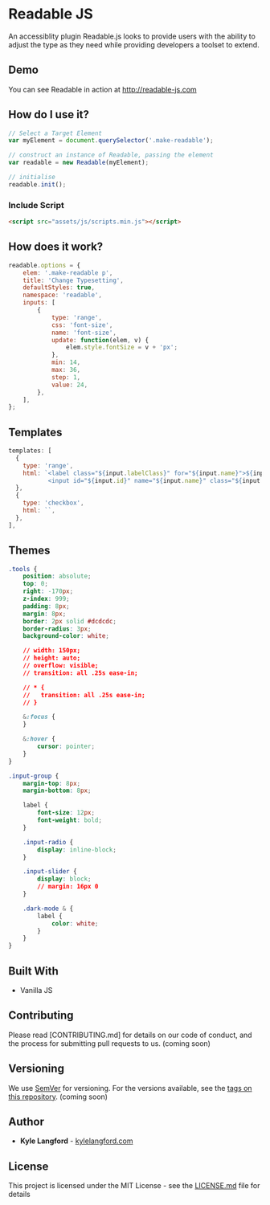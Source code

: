 # Readable JS

An accessiblity plugin Readable.js looks to provide users with the ability to adjust the type as they need while providing developers a toolset to extend.

## Demo

You can see Readable in action at http://readable-js.com

## How do I use it?

```javascript
// Select a Target Element
var myElement = document.querySelector('.make-readable');

// construct an instance of Readable, passing the element
var readable = new Readable(myElement);

// initialise
readable.init();
```

### Include Script

```html
<script src="assets/js/scripts.min.js"></script>
```

## How does it work?

```javascript
readable.options = {
	elem: '.make-readable p',
	title: 'Change Typesetting',
	defaultStyles: true,
	namespace: 'readable',
	inputs: [
		{
			type: 'range',
			css: 'font-size',
			name: 'font-size',
			update: function(elem, v) {
				elem.style.fontSize = v + 'px';
			},
			min: 14,
			max: 36,
			step: 1,
			value: 24,
		},
	],
};
```

## Templates

```javascript
templates: [
  {
    type: 'range',
    html: `<label class="${input.labelClass}" for="${input.name}">${input.label} <span>${input.value}</span></label>
           <input id="${input.id}" name="${input.name}" class="${input.class}" type="range"  min="${input.min}" max="${input.max}" step="${input.step}" />`,
  },
  {
    type: 'checkbox',
    html: ``,
  },
],
```

## Themes

```css
.tools {
	position: absolute;
	top: 0;
	right: -170px;
	z-index: 999;
	padding: 8px;
	margin: 8px;
	border: 2px solid #dcdcdc;
	border-radius: 3px;
	background-color: white;

	// width: 150px;
	// height: auto;
	// overflow: visible;
	// transition: all .25s ease-in;

	// * {
	//   transition: all .25s ease-in;
	// }

	&:focus {
	}

	&:hover {
		cursor: pointer;
	}
}

.input-group {
	margin-top: 8px;
	margin-bottom: 8px;

	label {
		font-size: 12px;
		font-weight: bold;
	}

	.input-radio {
		display: inline-block;
	}

	.input-slider {
		display: block;
		// margin: 16px 0
	}

	.dark-mode & {
		label {
			color: white;
		}
	}
}
```

## Built With

- Vanilla JS

## Contributing

Please read [CONTRIBUTING.md] for details on our code of conduct, and the process for submitting pull requests to us. (coming soon)

## Versioning

We use [SemVer](http://semver.org/) for versioning. For the versions available, see the [tags on this repository](https://github.com/your/project/tags). (coming soon)

## Author

- **Kyle Langford** - [kylelangford.com](http://kylelangford.com)

## License

This project is licensed under the MIT License - see the [LICENSE.md](LICENSE.md) file for details
